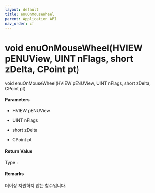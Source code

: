 ```yaml
---
layout: default
title: enuOnMouseWheel
parent: Application API
nav_order: cf
---
```

# void enuOnMouseWheel\(HVIEW pENUView, UINT nFlags, short zDelta, CPoint pt\)

void enuOnMouseWheel\(HVIEW pENUView, UINT nFlags, short zDelta, CPoint pt\)

#### Parameters

* HVIEW pENUView



* UINT nFlags



* short zDelta



* CPoint pt



#### Return Value

Type :

#### Remarks

더이상 지원하지 않는 함수입니다.

